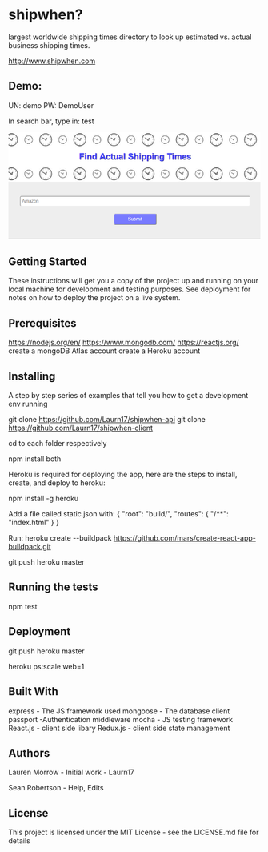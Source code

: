 # shipwhen? 
largest worldwide shipping times directory to look up estimated vs. actual business shipping times.

http://www.shipwhen.com

## Demo:
UN: demo PW: DemoUser

In search bar, type in: test

![alt text](src/images/screenshot.png)

## Getting Started
These instructions will get you a copy of the project up and running on your local machine for development and testing purposes. See deployment for notes on how to deploy the project on a live system.

## Prerequisites
https://nodejs.org/en/
https://www.mongodb.com/
https://reactjs.org/
create a mongoDB Atlas account
create a Heroku account 

## Installing
A step by step series of examples that tell you how to get a development env running

git clone https://github.com/Laurn17/shipwhen-api
git clone https://github.com/Laurn17/shipwhen-client

cd to each folder respectively

npm install both

Heroku is required for deploying the app, here are the steps to install, create, and deploy to heroku:

npm install -g heroku

Add a file called static.json with:
{
   "root": "build/",
   "routes": {
     "/**": "index.html"
   }
 }

Run: heroku create --buildpack https://github.com/mars/create-react-app-buildpack.git

git push heroku master

## Running the tests
npm test

## Deployment
git push heroku master

heroku ps:scale web=1

## Built With
express - The JS framework used
mongoose - The database client
passport -Authentication middleware
mocha - JS testing framework
React.js - client side libary
Redux.js - client side state management

## Authors
Lauren Morrow - Initial work - Laurn17

Sean Robertson - Help, Edits

## License
This project is licensed under the MIT License - see the LICENSE.md file for details